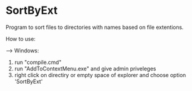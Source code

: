 # SortByExt

Program to sort files to directories with names based on file extentions.


How to use:

--> Windows:

1. run "compile.cmd"
2. run "AddToContextMenu.exe" and give admin priveleges
3. right click on directiry or empty space of explorer and choose option 'SortByExt'
